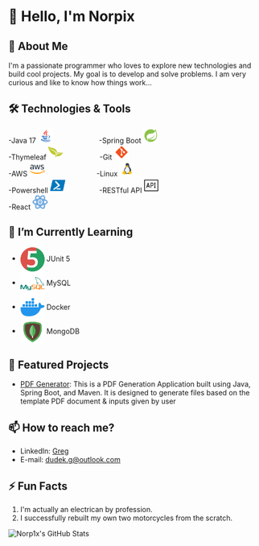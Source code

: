 # 👋 Hello, I'm Norpix

## 🚀 About Me
I'm a passionate programmer who loves to explore new technologies and build cool projects. My goal is to develop and solve problems.
I am very curious and like to know how things work...

## 🛠️ Technologies & Tools
-Java 17 <img width="30" src="https://github.com/Norp1x/Norp1x/blob/main/java.png" /> &emsp; &emsp; &emsp; &emsp; &nbsp; &nbsp; -Spring Boot <img width="30" src="https://github.com/Norp1x/Norp1x/blob/main/spring.png" /><br>
-Thymeleaf <img width="30" src="https://github.com/Norp1x/Norp1x/blob/main/thymeleaf.png" /> &emsp; &emsp; &emsp; &emsp;-Git <img width="30" src="https://github.com/Norp1x/Norp1x/blob/main/git.png" /><br>
-AWS <img width="30" src="https://github.com/Norp1x/Norp1x/blob/main/aws.png" />&emsp; &emsp; &emsp; &emsp; &emsp; &emsp;-Linux <img width="30" src="https://github.com/Norp1x/Norp1x/blob/main/linux.png" /><br>
-Powershell <img width="30" src="https://github.com/Norp1x/Norp1x/blob/main/powershell.png" />&emsp; &emsp; &emsp; &emsp;-RESTful API <img width="30" src="https://github.com/Norp1x/Norp1x/blob/main/api.png" /><br>
-React <img width="30" src="https://github.com/Norp1x/Norp1x/blob/main/react.png" />

## 🌱 I’m Currently Learning
- <img align="center" src="https://github.com/Norp1x/Norp1x/blob/main/JUnit.png" /> JUnit 5
- <img align="center" src="https://github.com/Norp1x/Norp1x/blob/main/mysql.png" /> MySQL
- <img align="center" src="https://github.com/Norp1x/Norp1x/blob/main/docker.png" /> Docker
- <img align="center" src="https://github.com/Norp1x/Norp1x/blob/main/mongodb.png" /> MongoDB

## 🔭 Featured Projects
- [PDF Generator](https://github.com/Norp1x/GeneratorPDF): This is a PDF Generation Application built using Java, Spring Boot, and Maven. It is designed to generate files based on the template PDF document & inputs given by user
  
## 📫 How to reach me?
- LinkedIn: [Greg](https://www.linkedin.com/in/greg-dudek)
- E-mail: dudek.g@outlook.com

## ⚡ Fun Facts
1. I'm actually an electrican by profession.
2. I successfully rebuilt my own two motorcycles from the scratch.

![Norp1x's GitHub Stats](https://github-readme-stats.vercel.app/api?username=norp1x&show_icons=true)
